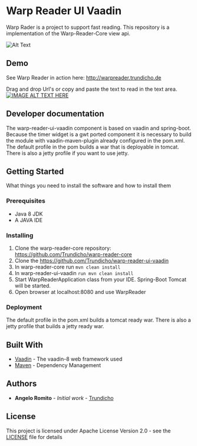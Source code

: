 # Warp Reader UI Vaadin

Warp Rader is a project to support fast reading. This repository is a implementation of the Warp-Reader-Core view api.

![Alt Text](http://www.warpreader.trundicho.de/WarpReader.gif)

## Demo

See Warp Reader in action here:
http://warpreader.trundicho.de

Drag and drop Url's or copy and paste the text to read in the text area.
[![IMAGE ALT TEXT HERE](http://img.youtube.com/vi/DlbKjgIBs-k/0.jpg)](http://www.youtube.com/watch?v=DlbKjgIBs-k)

## Developer documentation
The warp-reader-ui-vaadin component is based on vaadin and spring-boot.  
Because the timer widget is a gwt ported component it is necessary to build the module with vaadin-maven-plugin already configured in the pom.xml.  
The default profile in the pom builds a war that is deployable in tomcat.  
There is also a jetty profile if you want to use jetty.  

## Getting Started
What things you need to install the software and how to install them

### Prerequisites

- Java 8 JDK
- A JAVA IDE

### Installing

1. Clone the warp-reader-core repository: https://github.com/Trundicho/warp-reader-core
2. Clone the https://github.com/Trundicho/warp-reader-ui-vaadin
3. In warp-reader-core run `mvn clean install`
4. In warp-reader-ui-vaadin `run mvn clean install`
5. Start WarpReaderApplication class from your IDE. Spring-Boot Tomcat will be started.
6. Open browser at localhost:8080 and use WarpReader

### Deployment

The default profile in the pom.xml builds a tomcat ready war.
There is also a jetty profile that builds a jetty ready war.

## Built With

* [Vaadin](https://vaadin.com/docs/v8/framework/tutorial.html) - The vaadin-8 web framework used
* [Maven](https://maven.apache.org/) - Dependency Management

## Authors

* **Angelo Romito** - *Initial work* - [Trundicho](https://github.com/Trundicho)

## License

This project is licensed under Apache License Version 2.0 - see the [LICENSE](LICENSE) file for details
